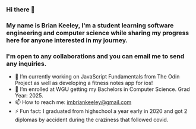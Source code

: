 ### Hi there 👋

### My name is Brian Keeley, I'm a student learning software engineering and computer science while sharing my progress here for anyone interested in my journey.
### I'm open to any collaborations and you can email me to send any inquiries.

- 🔭 I’m currently working on JavaScript Fundamentals from The Odin Project as well as developing a fitness notes app for ios!
- 🌱 I’m enrolled at WGU getting my Bachelors in Computer Science. Grad Year: 2025.
- 📫 How to reach me: imbriankeeley@gmail.com
- ⚡ Fun fact: I graduated from highschool a year early in 2020 and got 2 diplomas by accident during the craziness that followed covid.
